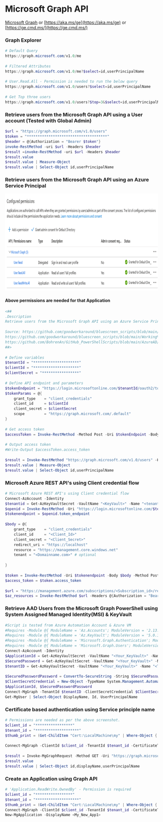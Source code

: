 # Microsoft Graph API
[Microsoft Graph](https://developer.microsoft.com/en-us/graph/graph-explorer)  or  [https://aka.ms/ge](https://aka.ms/ge)  or  [https://ge.cmd.ms/](https://ge.cmd.ms/)

### Graph Explorer

```powershell
# Default Query
https://graph.microsoft.com/v1.0/me

# Filtered Attributes
https://graph.microsoft.com/v1.0/me?$select=id,userPrincipalName

# User.Read.All - Permission is needed to run the below query
https://graph.microsoft.com/v1.0/users?$select=id,userPrincipalName

# Get Top three users
https://graph.microsoft.com/v1.0/users?$top=3&$select=id,userPrincipalName
```

### Retrieve users from the Microsoft Graph API using a User account (Tested with Global Admin)

```powershell
$url = "https://graph.microsoft.com/v1.0/users"
$token = "*************************************"
$header = @{Authorization = "Bearer $token"}
invoke-RestMethod -uri $url -Headers $header
$result =invoke-RestMethod -uri $url -Headers $header
$result.value
$result.value | Measure-Object
$result.value | Select-Object id,userPrincipalName
```

### Retrieve users from the Microsoft Graph API using an Azure Service Principal

<img src="https://github.com/21bshwjt/MicrosoftGraph/blob/main/Screenshots/Consent.png?raw=true" width="800" height="320">

#### Above permissions are needed for that Application


```powershell
<##
.Description
Retrieve users from the Microsoft Graph API using an Azure Service Principal

Source: https://github.com/goodworkaround/bluescreen_scripts/blob/main/Working%20with%20the%20Microsoft%20Graph%20from%20PowerShell/get-access-token-manual.ps1
https://github.com/goodworkaround/bluescreen_scripts/blob/main/Working%20with%20the%20Microsoft%20Graph%20from%20PowerShell/get-access-token-sdk.ps1
https://github.com/BohrenAn/GitHub_PowerShellScripts/blob/main/AzureAD/CreateAADApp-MgGraph.ps1
##>

# Define variables
$tenantId = "*********************"
$clientId = "*********************"
$clientSecret = "*****************"

# Define API endpoint and parameters
$tokenEndpoint = "https://login.microsoftonline.com/$tenantId/oauth2/token"
$tokenParams = @{
    grant_type    = "client_credentials"
    client_id     = $clientId
    client_secret = $clientSecret
    scope         = "https://graph.microsoft.com/.default"
}

# Get access token
$accessToken = Invoke-RestMethod -Method Post -Uri $tokenEndpoint -Body $tokenParams

# Output access token
#Write-Output $accessToken.access_token

$result = Invoke-RestMethod "https://graph.microsoft.com/v1.0/users" -Headers @{Authorization = "Bearer $($accessToken.access_token)"}
$result.value | Measure-Object
$result.value | Select-Object id,userPrincipalName
```

### Microsoft Azure REST API's using Client credential flow

```powershell
# Microsoft Azure REST API's using Client credential flow
Connect-AzAccount -Identity
$tenantid = Get-AzKeyVaultSecret -VaultName "<KeyVault>" -Name "<tenantId_Seceret>" -AsPlainText
$openid = Invoke-RestMethod -Uri "https://login.microsoftonline.com/$tenantid/.well-known/openid-configuration"
$tokenendpoint = $openid.token_endpoint

$body = @{
    grant_type    = "client_credentials"
    client_id     = "<Client_Id>"
    client_secret = "<Client_Secret>"
    redirect_uri = "https://localhost"
    resource = "https://management.core.windows.net"
    tenant = "<Domainname.com>" # optional
    
}

$token = Invoke-RestMethod -Uri $tokenendpoint -Body $body -Method Post
$access_token = $token.access_token

$url = "https://management.azure.com/subscriptions/<Subscription_id>/resources?api-version=2021-04-01"
$az_resources = Invoke-RestMethod $url -Headers @{Authorization = "Bearer $($access_token)"} -Method Get
```

### Retrieve AAD Users from the Microsoft Graph PowerShell using System Assigned Managed Identity(MSI) & KeyVault

```powershell
#Script is tested from Azure Automation Account & Azure VM
#Requires -Module @{ ModuleName = 'Az.Accounts'; ModuleVersion = '2.13.2' }
#Requires -Module @{ ModuleName = 'Az.KeyVault'; ModuleVersion = '5.0.1' }
#Requires -Module @{ ModuleName = 'Microsoft.Graph.Authentication'; ModuleVersion = '2.10.0' }
#Requires -Module @{ ModuleName = 'Microsoft.Graph.Users'; ModuleVersion = '2.10.0' }
Connect-AzAccount -Identity
$ApplicationId = Get-AzKeyVaultSecret -VaultName "<Your_KeyVault>" -Name "<ClientId_Secret>" -AsPlainText
$SecuredPassword = Get-AzKeyVaultSecret -VaultName "<Your_KeyVault>" -Name "<Client_Secret>" -AsPlainText
$tenantID = Get-AzKeyVaultSecret -VaultName "<Your_KeyVault>" -Name "<TenantID_Secret>" -AsPlainText

$SecuredPasswordPassword = ConvertTo-SecureString -String $SecuredPassword -AsPlainText -Force
$ClientSecretCredential = New-Object -TypeName System.Management.Automation.PSCredential -ArgumentList `
$ApplicationId, $SecuredPasswordPassword
Connect-MgGraph -TenantId $tenantID -ClientSecretCredential $ClientSecretCredential
Get-MgUser | Select-Object DisplayName, Id, UserPrincipalName
```

### Certificate based authentication using Service principle name

```powershell
# Permissions are needed as per the above screenshot. 
$client_id = "*****************"
$tenant_id = "********************"
$thumb_print = (Get-ChildItem "Cert:\LocalMachine\my" | Where-Object { $_.Subject -eq "CN=*******" }).Thumbprint

Connect-MgGraph -ClientId $client_id -TenantId $tenant_id -CertificateThumbprint $thumb_print

$result = Invoke-MgGraphRequest -Method GET -Uri "https://graph.microsoft.com/v1.0/users"
$result.value
$result.value | Select-Object id,displayName,userPrincipalName
```

### Create an Application using Graph API

```powershell
# 'Application.ReadWrite.OwnedBy' - Permission is required
$client_id = "*****************"
$tenant_id = "********************"
$thumb_print = (Get-ChildItem "Cert:\LocalMachine\my" | Where-Object { $_.Subject -eq "CN=*******" }).Thumbprint
Connect-MgGraph -ClientId $client_id -TenantId $tenant_id -CertificateThumbprint $thumb_print
New-MgApplication -DisplayName <My_New_App1>
```
